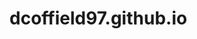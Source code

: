 # dcoffield97.github.io
<script src="https://rawgit.com/dcoffield97/dcoffield97.github.io/master/main.js"></script>
